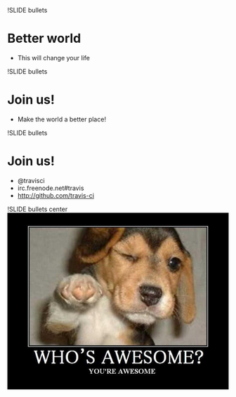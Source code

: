 !SLIDE bullets
# Better world
* This will change your life

!SLIDE bullets
# Join us!
* Make the world a better place!

!SLIDE bullets
# Join us!
* @travisci
* irc.freenode.net#travis
* http://github.com/travis-ci

!SLIDE bullets center
![Who's awesome?](../images/whos_awesome.jpg)
